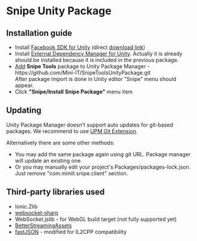 # Snipe Unity Package


## Installation guide

<ul>
<li> Install <a href="https://developers.facebook.com/docs/unity/">Facebook SDK for Unity</a> (direct <a href="https://origincache.facebook.com/developers/resources/?id=FacebookSDK-current.zip">download link</a>)
<li> Install <a href="https://github.com/googlesamples/unity-jar-resolver/blob/master/external-dependency-manager-latest.unitypackage">External Dependency Manager for Unity</a>. Actually it is already should be installed because it is included in the previous package.
<li> <a href="https://docs.unity3d.com/Manual/upm-ui-giturl.html">Add</a> <b>Snipe Tools</b> package to Unity Package Manager - https://github.com/Mini-IT/SnipeToolsUnityPackage.git <br />
After package import is done in Unity editor "Snipe" menu should appear.
<li> Click <b>"Snipe/Install Snipe Package"</b> menu item
</ul>

## Updating

<p>
Unity Package Manager doesn't support auto updates for git-based packages. We recommend to use <a href="https://github.com/mob-sakai/UpmGitExtension">UPM Git Extension</a>.
</p><p>
Alternatively there are some other methods:
</p>
<ul>
<li> You may add the same package again using git URL. Package manager will update an existing one.
<li> Or you may manually edit your project's Packages/packages-lock.json. Just remove "com.miniit.snipe.client" section.
</ul>

## Third-party libraries used

<ul>
<li> Ionic.Zlib
<li> <a href="https://github.com/sta/websocket-sharp">websocket-sharp</a>
<li> WebSocket.jslib - for WebGL build target  (not fully supported yet)
<li> <a href="https://github.com/gwiazdorrr/BetterStreamingAssets">BetterStreamingAssets</a>
<li> <a href="https://github.com/mgholam/fastJSON">fastJSON</a> - modified for IL2CPP compatibility
</ul>
